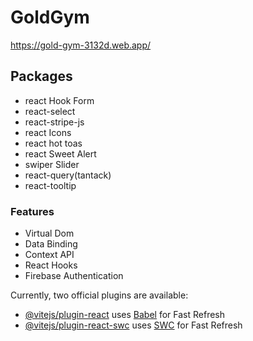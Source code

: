 # GoldGym

https://gold-gym-3132d.web.app/

## Packages

-  react Hook Form
-  react-select
-  react-stripe-js
-  react Icons
-  react hot toas
-  react Sweet Alert
-  swiper Slider
-  react-query(tantack)
-  react-tooltip

### Features 

- Virtual Dom
- Data Binding
- Context API
- React Hooks
- Firebase Authentication

Currently, two official plugins are available:

- [@vitejs/plugin-react](https://github.com/vitejs/vite-plugin-react/blob/main/packages/plugin-react/README.md) uses [Babel](https://babeljs.io/) for Fast Refresh
- [@vitejs/plugin-react-swc](https://github.com/vitejs/vite-plugin-react-swc) uses [SWC](https://swc.rs/) for Fast Refresh
